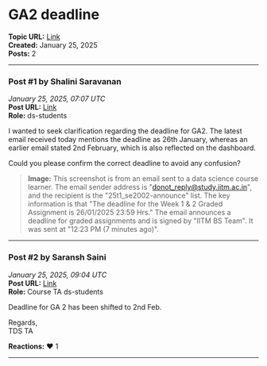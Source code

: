 # GA2 deadline
**Topic URL:** [Link](https://discourse.onlinedegree.iitm.ac.in/t/ga2-deadline/165142)  
**Created:** January 25, 2025  
**Posts:** 2  

---

### Post #1 by **Shalini Saravanan**
*January 25, 2025, 07:07 UTC*  
**Post URL:** [Link](https://discourse.onlinedegree.iitm.ac.in/t/ga2-deadline/165142/1)  
**Role:**  ds-students

I wanted to seek clarification regarding the deadline for GA2. The latest email received today mentions the deadline as 26th January, whereas an earlier email stated 2nd February, which is also reflected on the dashboard.

Could you please confirm the correct deadline to avoid any confusion?  



> **Image:** This screenshot is from an email sent to a data science course learner. The email sender address is "donot_reply@study.iitm.ac.in", and the recipient is the "25t1_se2002-announce" list. The key information is that "The deadline for the Week 1 & 2 Graded Assignment is 26/01/2025 23:59 Hrs." The email announces a deadline for graded assignments and is signed by "IITM BS Team". It was sent at "12:23 PM (7 minutes ago)".



---

### Post #2 by **Saransh Saini**
*January 25, 2025, 09:04 UTC*  
**Post URL:** [Link](https://discourse.onlinedegree.iitm.ac.in/t/ga2-deadline/165142/2)  
**Role:** Course TA ds-students

Deadline for GA 2 has been shifted to 2nd Feb.

Regards,  
TDS TA

**Reactions:** ❤️ 1

---
